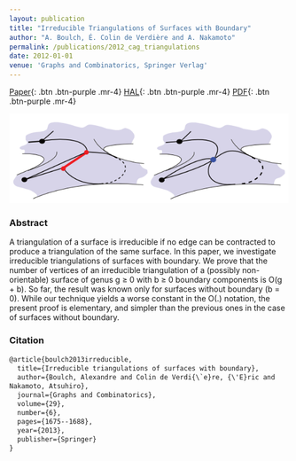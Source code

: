 ```yaml
---
layout: publication
title: "Irreducible Triangulations of Surfaces with Boundary"
author: "A. Boulch, É. Colin de Verdière and A. Nakamoto"
permalink: /publications/2012_cag_triangulations
date: 2012-01-01
venue: 'Graphs and Combinatorics, Springer Verlag'
---
```


[Paper](https://link.springer.com/article/10.1007/s00373-012-1244-1){: .btn .btn-purple .mr-4}
[HAL](https://hal.archives-ouvertes.fr/hal-01163747/document){: .btn .btn-purple .mr-4}
[PDF](/files/2012_gac_triangulations/2012_gac_triangulations.pdf){: .btn .btn-purple .mr-4}

![](/files/2012_gac_triangulations/2012_gac_triangulations.png)

### Abstract

A triangulation of a surface is irreducible if no edge can be contracted to produce a triangulation of the same surface. In this paper, we investigate irreducible triangulations of surfaces with boundary. We prove that the number of vertices of an irreducible triangulation of a (possibly non-orientable) surface of genus g ≥ 0 with b ≥ 0 boundary components is O(g + b). So far, the result was known only for surfaces without boundary (b = 0). While our technique yields a worse constant in the O(.) notation, the present proof is elementary, and simpler than the previous ones in the case of surfaces without boundary.

### Citation

```
@article{boulch2013irreducible,
  title={Irreducible triangulations of surfaces with boundary},
  author={Boulch, Alexandre and Colin de Verdi{\`e}re, {\'E}ric and Nakamoto, Atsuhiro},
  journal={Graphs and Combinatorics},
  volume={29},
  number={6},
  pages={1675--1688},
  year={2013},
  publisher={Springer}
}
```